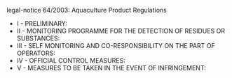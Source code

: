 legal-notice 64&#x2F;2003: Aquaculture Product Regulations

<ul>
			<li>I - PRELIMINARY: <ul>
			</ul></li>			<li>II - MONITORING PROGRAMME FOR THE DETECTION OF RESIDUES OR SUBSTANCES: <ul>
			</ul></li>			<li>III - SELF MONITORING AND CO-RESPONSIBILITY ON THE PART OF OPERATORS: <ul>
			</ul></li>			<li>IV - OFFICIAL CONTROL MEASURES: <ul>
			</ul></li>			<li>V - MEASURES TO BE TAKEN IN THE EVENT OF INFRINGEMENT: <ul>
			</ul></li></ul>